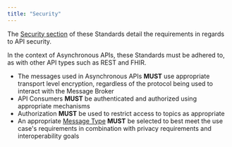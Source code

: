 ```yaml
---
title: "Security"
---
```


The [Security section](../../api-security) of these Standards detail the requirements in regards to API security.

In the context of Asynchronous APIs, these Standards must be adhered to, as with other API types such as REST and FHIR.

- The messages used in Asynchronous APIs **MUST** use appropriate transport level encryption, regardless of the protocol being used to interact with the Message Broker
- API Consumers **MUST** be authenticated and authorized using appropriate mechanisms
- Authorization **MUST** be used to restrict access to topics as appropriate
- An appropriate [Message Type](./02-MessageTypes.md) **MUST** be selected to best meet the use case's requirements in combination with privacy requirements and interoperability goals
